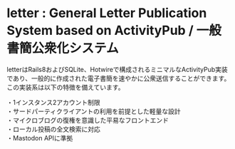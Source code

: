 # letter : General Letter Publication System based on ActivityPub / 一般書簡公衆化システム

letterはRails8およびSQLite、Hotwireで構成されるミニマルなActivityPub実装であり、一般的に作成された電子書簡を速やかに公衆送信することができます。この実装系は以下の特徴を備えています。

・1インスタンス2アカウント制限  
・サードパーティクライアントの利用を前提とした軽量な設計  
・マイクロブログの復権を意識した平易なフロントエンド  
・ローカル投稿の全文検索に対応  
・Mastodon APIに準拠
